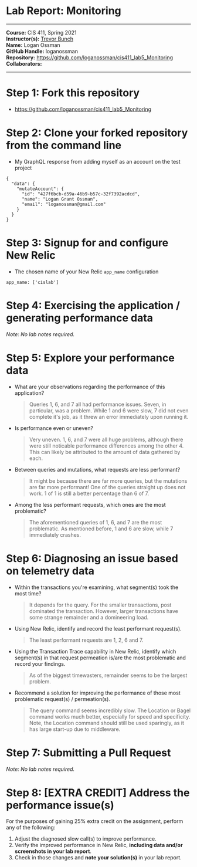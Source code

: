 # Lab Report: Monitoring
___
**Course:** CIS 411, Spring 2021  
**Instructor(s):** [Trevor Bunch](https://github.com/trevordbunch)  
**Name:** Logan Ossman  
**GitHub Handle:** loganossman  
**Repository:** https://github.com/loganossman/cis411_lab5_Monitoring  
**Collaborators:** 
___

# Step 1: Fork this repository
- https://github.com/loganossman/cis411_lab5_Monitoring

# Step 2: Clone your forked repository from the command line
- My GraphQL response from adding myself as an account on the test project
```
{
  "data": {
    "mutateAccount": {
      "id": "427f6bcb-d59a-46b9-b57c-32f7392acdcd",
      "name": "Logan Grant Ossman",
      "email": "loganossman@gmail.com"
    }
  }
}
```

# Step 3: Signup for and configure New Relic
- The chosen name of your New Relic ```app_name``` configuration
```
app_name: ['cislab']
```

# Step 4: Exercising the application / generating performance data

_Note: No lab notes required._

# Step 5: Explore your performance data
* What are your observations regarding the performance of this application? 
  > Queries 1, 6, and 7 all had performance issues. Seven, in particular, was a problem. While 1 and 6 were slow, 7 did not even complete it's job, as it threw an error immediately upon running it.
* Is performance even or uneven? 
  > Very uneven. 1, 6, and 7 were all huge problems, although there were still noticable performance differences among the other 4. This can likely be attributed to the amount of data gathered by each.
* Between queries and mutations, what requests are less performant? 
  > It might be because there are far more queries, but the mutations are far more performant! One of the queries straight up does not work. 1 of 1 is still a better percentage than 6 of 7.
* Among the less performant requests, which ones are the most problematic?
  > The aforementioned queries of 1, 6, and 7 are the most problematic. As mentioned before, 1 and 6 are slow, while 7 immediately crashes.

# Step 6: Diagnosing an issue based on telemetry data
* Within the transactions you're examining, what segment(s) took the most time?
  > It depends for the query. For the smaller transactions, post dominated the transaction. However, larger transactions have some strange remainder and a domineering load. 
* Using New Relic, identify and record the least performant request(s).
  > The least performant requests are 1, 2, 6 and 7.
* Using the Transaction Trace capability in New Relic, identify which segment(s) in that request permeation is/are the most problematic and record your findings.
  > As of the biggest timewasters, remainder seems to be the largest problem.
* Recommend a solution for improving the performance of those most problematic request(s) / permeation(s).
  > The query command seems incredibly slow. The Location or Bagel command works much better, especially for speed and specificity. Note, the Location command should still be used sparingly, as it has large start-up due to middleware.

# Step 7: Submitting a Pull Request
_Note: No lab notes required._

# Step 8: [EXTRA CREDIT] Address the performance issue(s)
For the purposes of gaining 25% extra credit on the assignment, perform any of the following:
1. Adjust the diagnosed slow call(s) to improve performance. 
2. Verify the improved performance in New Relic, **including data and/or screenshots in your lab report**.
2. Check in those changes and **note your solution(s)** in your lab report.